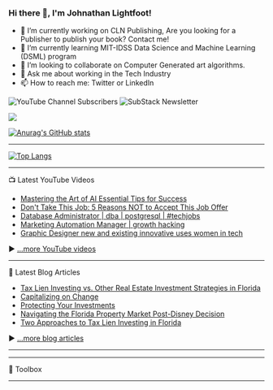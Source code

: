 ### Hi there 👋, I'm Johnathan Lightfoot!

<!--
**Exnav29/Exnav29** is a ✨ _special_ ✨ repository because its `README.md` (this file) appears on your GitHub profile.

Here are some ideas to get you started:

- 🔭 I’m currently working on ...
- 🌱 I’m currently learning ...
- 👯 I’m looking to collaborate on ...
- 🤔 I’m looking for help with ...
- 💬 Ask me about ...
- 📫 How to reach me: ...
- 😄 Pronouns: ...
- ⚡ Fun fact: ...
-->
- 🔭 I’m currently working on CLN Publishing, Are you looking for a Publisher to publish your book? Contact me!
- 🌱 I’m currently learning MIT-IDSS Data Science and Machine Learning (DSML) program
- 👯 I’m looking to collaborate on Computer Generated art algorithms.
- 💬 Ask me about working in the Tech Industry
- 📫 How to reach me: Twitter or LinkedIn

![YouTube Channel Subscribers](https://img.shields.io/youtube/channel/subscribers/UCqgYXRrRiqrssrf53Vj4rvg?style=social)
![SubStack Newsletter](https://img.shields.io/badge/Substack-Follow-orange?style=plastic)

![](https://komarev.com/ghpvc/?username=your-github-Exnav29&style=for-the-badge)

[![Anurag's GitHub stats](https://github-readme-stats.vercel.app/api?username=Exnav29&show_icons=true&theme=algolia)](https://github.com/anuraghazra/github-readme-stats)

---

[![Top Langs](https://github-readme-stats.vercel.app/api/top-langs/?username=exnav29&hide=java,html,css&theme=radical)](https://github.com/anuraghazra/github-readme-stats)

---

📺 Latest YouTube Videos

<!-- YOUTUBE-VIDEOS-LIST:START -->
- [Mastering the Art of AI Essential Tips for Success](https://www.youtube.com/watch?v=XGN4OT2jP2g)
- [Don&#39;t Take This Job: 5 Reasons NOT to Accept This Job Offer](https://www.youtube.com/watch?v=DVPSIlS4Wac)
- [Database Administrator |  dba |  postgresql | #techjobs](https://www.youtube.com/watch?v=ibQ2SlaAHvQ)
- [Marketing Automation Manager | growth hacking](https://www.youtube.com/watch?v=WvUaYhmuxzU)
- [Graphic Designer  new and existing innovative uses women in tech](https://www.youtube.com/watch?v=t2uJoAdlwA0)
<!-- YOUTUBE-VIDEOS-LIST:END -->


▶ [...more YouTube videos](https://www.youtube.com/channel/UCw1ImC2Ybtju74ble3ldzmg?sub_confirmation=1)

---

📘 Latest Blog Articles

<!-- BLOG-POST-LIST:START -->
- [Tax Lien Investing vs. Other Real Estate Investment Strategies in Florida](https://floridataxlieninsider.substack.com/p/tax-lien-investing-vs-other-real-69c)
- [Capitalizing on Change](https://floridataxlieninsider.substack.com/p/capitalizing-on-change)
- [Protecting Your Investments](https://floridataxlieninsider.substack.com/p/protecting-your-investments)
- [Navigating the Florida Property Market Post-Disney Decision](https://floridataxlieninsider.substack.com/p/navigating-the-florida-property-market)
- [Two Approaches to Tax Lien Investing in Florida](https://floridataxlieninsider.substack.com/p/two-approaches-to-tax-lien-investing)
<!-- BLOG-POST-LIST:END -->

▶ [...more blog articles](https://floridataxlieninsider.substack.com/)

---


---

🧰 Toolbox


---
